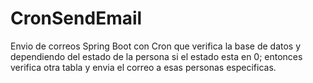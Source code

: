 # CronSendEmail

Envio de correos Spring Boot con Cron que verifica la base de datos y dependiendo del estado de la persona si el estado esta en 0; 
entonces verifica otra tabla y envia el correo a esas personas especificas.

